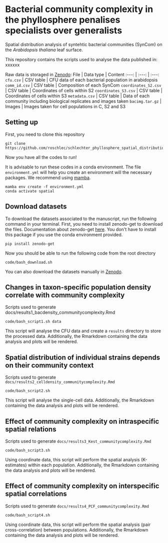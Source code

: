 # Bacterial community complexity in the phyllosphere penalises specialists over generalists

Spatial distribution analysis of syntehtic bacterial communities (SynCom) on the _Arabidopsis thaliana_ leaf surface.

This repository contains the scripts used to analyse the data published in: xxxxxx 

Raw data is storaged in [Zenodo](https://zenodo.org/doi/10.5281/zenodo.100361160):
File | Data type | Content
:---: | :---: | :---:
`cfu.csv` | CSV table | CFU data of each bacterial population in arabidopsis
`comm_id.csv` | CSV table | Composition of each SynCom
`coordinates_S2.csv` | CSV table | Coordinates of cells within S2
`coordinates_S3.csv` | CSV table | Coordinates of cells within S3
`metadata.csv` | CSV table | Data of each community including biological replicates and images taken
`bacimg.tar.gz` | Images | Images taken for cell populations in C, S2 and S3

## Setting up 
First, you need to clone this repository
```
git clone https://github.com/roschlec/schlechter_phyllosphere_spatial_distribution.git
```
Now you have all the codes to run!

It is advisable to run these codes in a conda environment. The file `environment.yml` will help you create an environment will the necessary packages. We recommend using [mamba](https://mamba.readthedocs.io/en/latest/index.html).

```
mamba env create -f environment.yml
conda activate spatial
```


## Download datasets
To download the datasets associated to the manuscript, run the following command in your terminal.
First, you need to install zenodo-get to download the files. Documentation about zenodo-get [here](https://gitlab.com/dvolgyes/zenodo_get).
You don't have to install this package if you use the conda environment provided.

```
pip install zenodo-get
```

Now you should be able to run the following code from the root directory
```
code/bash_download.sh
```

You can also download the datasets manually in [Zenodo](https://zenodo.org/doi/10.5281/zenodo.100361160).

## Changes in taxon-specific population density correlate with community complexity
Scripts used to generate docs/results1_bacdensity_communitycomplexity.Rmd
```
code/bash_script1.sh data
```
This script will analyse the CFU data and create a `results` directory to store the processed data.
Additionally, the Rmarkdown containing the data analysis and plots will be rendered.

## Spatial distribution of individual strains depends on their community context
Scripts used to generate `docs/results2_celldensity_communitycomplexity.Rmd`
```
code/bash_script2.sh
```
This script will analyse the single-cell data. Additionally, the Rmarkdown containing the data analysis and plots will be rendered.

## Effect of community complexity on intraspecific spatial relations
Scripts used to generate `docs/results3_Kest_communitycomplexity.Rmd`
```
code/bash_script3.sh
```
Using coordinate data, this script will perform the spatial analysis (K-estimates) within each population. Additionally, the Rmarkdown containing the data analysis and plots will be rendered.

## Effect of community complexity on interspecific spatial correlations
Scripts used to generate `docs/results4_PCF_communitycomplexity.Rmd`
```
code/bash_script4.sh
```
Using coordinate data, this script will perform the spatial analysis (pair cross-correlation) between populations. Additionally, the Rmarkdown containing the data analysis and plots will be rendered.
